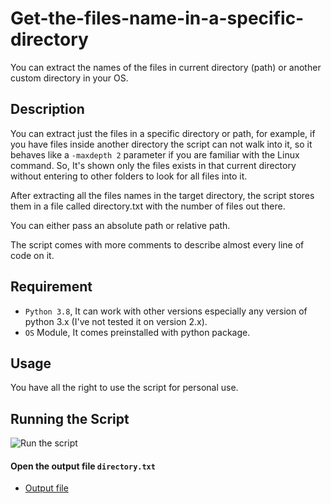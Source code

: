 # Get-the-files-name-in-a-specific-directory
You can extract the names of the files in current directory (path) or another custom directory in your OS.
## Description
You can extract just the files in a specific directory or path, for example, if you have files inside another directory the script can not walk into it, so it behaves like a  `-maxdepth 2`  parameter if you are familiar with the Linux command.
So, It's shown only the files exists in that current directory without entering to other folders to look for all files into it.

After extracting all the files names in the target directory, the script stores them in a file called directory.txt with the number of files out there.

You can either pass an absolute path or relative path.

The script comes with more comments to describe almost every line of code on it.
## Requirement
* `Python 3.8`, It can work with other versions especially any version of python 3.x (I've not tested it on version 2.x).
* `OS` Module, It comes preinstalled with python package.
## Usage
You have all the right to use the script for personal use.
## Running the Script
![Run the script](http://4.bp.blogspot.com/-RDLUbaB-h4Q/X4W19HuIGcI/AAAAAAAAChg/0Mi5TPYDlp0ri4Ihgi5OGjGx7ot38a2eQCK4BGAYYCw/s1600/get%2Bfiles.png)
#### Open the output file `directory.txt`
* [Output file](./directory.txt)
